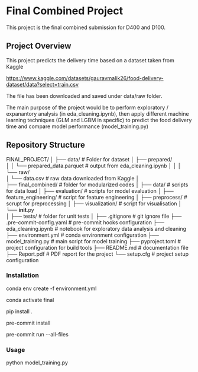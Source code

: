 # Final Combined Project

This project is the final combined submission for D400 and D100.

## Project Overview

This project predicts the delivery time based on a dataset taken from Kaggle 

https://www.kaggle.com/datasets/gauravmalik26/food-delivery-dataset/data?select=train.csv

The file has been downloaded and saved under data/raw folder. 

The main purpose of the project would be to perform exploratory / expanantory analysis (in eda_cleaning.ipynb), then apply different machine learning techniques (GLM and LGBM in specific) to predict the food delivery time and compare model performance (model_training.py)

## Repository Structure
FINAL_PROJECT/
│
├── data/                         # Folder for dataset
│   ├── prepared/                 
│   │   └── prepared_data.parquet # output from eda_cleaning.ipynb
│   │
│   └── raw/                     
│       └── data.csv              # raw data downloaded from Kaggle
│   
├── final_combined/               # folder for modularized codes
│   ├── data/                     # scripts for data load 
│   ├── evaluation/               # scripts for model evaluation 
│   ├── feature_engineering/      # script for feature engineering
│   ├── preprocess/               # scrupt for preprocessing
│   ├── visualization/            # script for visualisation 
│   └── __init__.py              
│
├── tests/                        # folder for unit tests
│
├── .gitignore                    # git ignore file
├── .pre-commit-config.yaml       # pre-commit hooks configuration
├── eda_cleaning.ipynb            # notebook for exploratory data analysis and cleaning
├── environment.yml               # conda environment configuration
├── model_training.py             # main script for model training
├── pyproject.toml                # project configuration for build tools
├── README.md                     # documentation file
├── Report.pdf                    # PDF report for the project
└── setup.cfg                     # project setup configuration


### Installation 

conda env create -f environment.yml

conda activate final

pip install .

pre-commit install

pre-commit run --all-files

### Usage

python model_training.py
